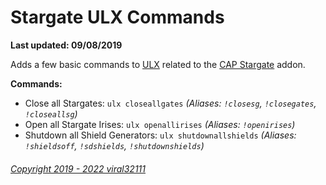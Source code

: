 # Stargate ULX Commands

**Last updated: 09/08/2019**

Adds a few basic commands to [ULX](https://github.com/TeamUlysses/ulx) related to the [CAP Stargate](https://github.com/RafaelDeJongh/cap) addon.

__Commands:__
* Close all Stargates: `ulx closeallgates` *(Aliases: `!closesg`, `!closegates`, `!closeallsg`)*
* Open all Stargate Irises: `ulx openallirises` *(Aliases: `!openirises`)*
* Shutdown all Shield Generators: `ulx shutdownallshields` *(Aliases: `!shieldsoff`, `!sdshields`, `!shutdownshields`)*

###### [Copyright 2019 - 2022 viral32111](LICENCE.md)
